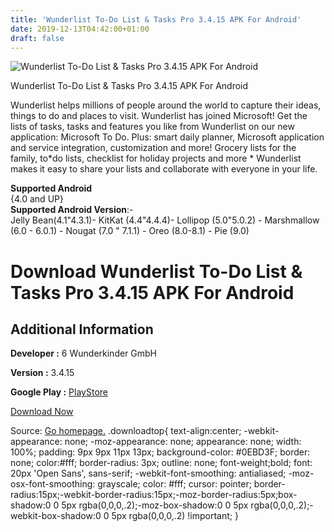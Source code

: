 ```yaml
---
title: 'Wunderlist To-Do List & Tasks Pro 3.4.15 APK For Android'
date: 2019-12-13T04:42:00+01:00
draft: false
---
```


![Wunderlist To-Do List & Tasks Pro 3.4.15 APK For Android](https://i1.wp.com/apkhome.net/wp-content/uploads/2019/12/Wunderlist-To-Do-List-Tasks-Pro-3.4.15.png "Wunderlist To-Do List & Tasks Pro 3.4.15 APK For Android")

  

Wunderlist To-Do List & Tasks Pro 3.4.15 APK For Android

Wunderlist helps millions of people around the world to capture their ideas, things to do and places to visit. Wunderlist has joined Microsoft! Get the lists of tasks, tasks and features you like from Wunderlist on our new application: Microsoft To Do. Plus: smart daily planner, Microsoft application and service integration, customization and more! Grocery lists for the family, to\*do lists, checklist for holiday projects and more \* Wunderlist makes it easy to share your lists and collaborate with everyone in your life.

**Supported Android**  
{4.0 and UP}  
**Supported Android Version**:-  
Jelly Bean(4.1"4.3.1)- KitKat (4.4"4.4.4)- Lollipop (5.0"5.0.2) - Marshmallow (6.0 - 6.0.1) - Nougat (7.0 " 7.1.1) - Oreo (8.0-8.1) - Pie (9.0)

Download Wunderlist To-Do List & Tasks Pro 3.4.15 APK For Android
=================================================================

Additional Information
----------------------

**Developer :** 6 Wunderkinder GmbH

**Version :** 3.4.15

**Google Play :** [PlayStore](https://play.google.com/store/apps/details?id=com.wunderkinder.wunderlistandroid)

  

[Download Now](https://store4app.co/post/wunderlist-to-do-list-amp-tasks-pro-3-4-15-apk-for-android_1576071579)

  
Source: [Go homepage.](https://store4app.co/post/wunderlist-to-do-list-amp-tasks-pro-3-4-15-apk-for-android_1576071579) .downloadtop{ text-align:center; -webkit-appearance: none; -moz-appearance: none; appearance: none; width: 100%; padding: 9px 9px 11px 13px; background-color: #0EBD3F; border: none; color:#fff; border-radius: 3px; outline: none; font-weight;bold; font: 20px 'Open Sans', sans-serif; -webkit-font-smoothing: antialiased; -moz-osx-font-smoothing: grayscale; color: #fff; cursor: pointer; border-radius:15px;-webkit-border-radius:15px;-moz-border-radius:5px;box-shadow:0 0 5px rgba(0,0,0,.2);-moz-box-shadow:0 0 5px rgba(0,0,0,.2);-webkit-box-shadow:0 0 5px rgba(0,0,0,.2) !important; }